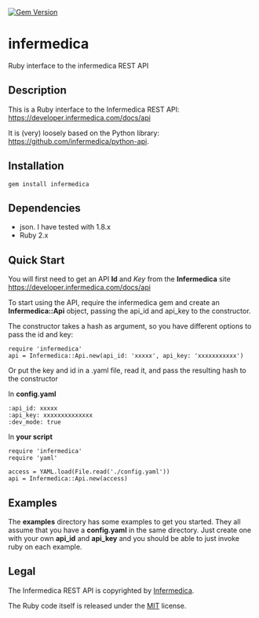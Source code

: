 [![Gem Version](https://badge.fury.io/rb/infermedica.svg)](https://badge.fury.io/rb/infermedica)

# infermedica
Ruby interface to the infermedica REST API

## Description

This is a Ruby interface to the Infermedica REST API: https://developer.infermedica.com/docs/api

It is (very) loosely based on the Python library: https://github.com/infermedica/python-api.

## Installation

```gem install infermedica```

## Dependencies

* json. I have tested with 1.8.x
* Ruby 2.x

## Quick Start

You will first need to get an API **Id** and *Key* from the **Infermedica** site 
https://developer.infermedica.com/docs/api

To start using the API, require the infermedica gem and create an **Infermedica::Api** object, 
passing the api_id and api_key to the constructor.

The constructor takes a hash as argument, so you have different options to pass the id and key:

```
require 'infermedica'
api = Infermedica::Api.new(api_id: 'xxxxx', api_key: 'xxxxxxxxxxx')
```

Or put the key and id in a .yaml file, read it, and pass the resulting hash to the constructor

In **config.yaml**
```
:api_id: xxxxx
:api_key: xxxxxxxxxxxxxx
:dev_mode: true
```

In **your script**
```
require 'infermedica'
require 'yaml'

access = YAML.load(File.read('./config.yaml'))
api = Infermedica::Api.new(access)
```

## Examples

The **examples** directory has some examples to get you started. They all assume that you have a **config.yaml**
in the same directory. Just create one with your own **api_id** and **api_key** and you should be able to just invoke
ruby on each example.

## Legal

The Infermedica REST API is copyrighted by [Infermedica](http://infermedica.com).

The Ruby code itself is released under the [MIT](https://opensource.org/licenses/MIT) license.

